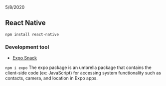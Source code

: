 5/8/2020

## React Native
`npm install react-native`

### Development tool
+ [Expo Snack](https://expo.io/tools)

`npm i expo` 
The expo package is an umbrella package that contains the client-side code (ex: JavaScript) for accessing system functionality such as contacts, camera, and location in Expo apps.

